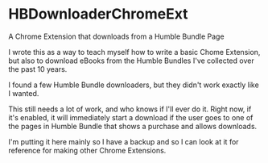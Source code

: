 # HBDownloaderChromeExt
A Chrome Extension that downloads from a Humble Bundle Page

I wrote this as a way to teach myself how to write a basic Chome Extension, but also to download eBooks from the Humble Bundles I've collected over the past 10 years.

I found a few Humble Bundle downloaders, but they didn't work exactly like I wanted.

This still needs a lot of work, and who knows if I'll ever do it.  Right now, if it's enabled, it will immediately start a download if the user goes to one of the pages in Humble Bundle that shows a purchase and allows downloads.

I'm putting it here mainly so I have a backup and so I can look at it for reference for making other Chrome Extensions.